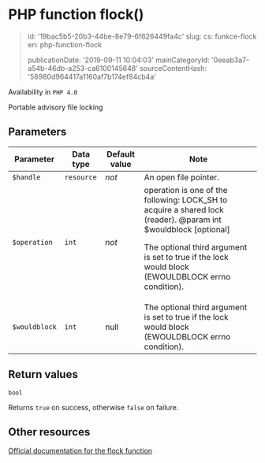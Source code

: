 PHP function flock()
====================

> id: '19bac5b5-20b3-44be-8e79-6f626449fa4c'
> slug:
> 	cs: funkce-flock
> 	en: php-function-flock
> 
> publicationDate: '2019-09-11 10:04:03'
> mainCategoryId: '0eeab3a7-a54b-46db-a253-ca6100145648'
> sourceContentHash: '58980d964417a1160af7b174ef84cb4a'

Availability in `PHP 4.0`

Portable advisory file locking


Parameters
--------------

| Parameter | Data type | Default value | Note |
|-----|-----|-----|-----|
| `$handle` | `resource` | *not* | An open file pointer. |
| `$operation` | `int` | *not* | operation is one of the following: LOCK_SH to acquire a shared lock (reader). @param int $wouldblock [optional] <p> The optional third argument is set to true if the lock would block (EWOULDBLOCK errno condition). |
| `$wouldblock` | `int` | null | The optional third argument is set to true if the lock would block (EWOULDBLOCK errno condition). |


Return values
----------------

`bool`

Returns `true` on success, otherwise `false` on failure.

Other resources
------------

[Official documentation for the flock function](https://www.php.net/manual/en/function.flock.php)
